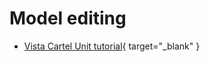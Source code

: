 # Model editing

* [Vista Cartel Unit tutorial](https://web.archive.org/web/20020907150251/http://www.vistacartel.com/myth/sheep.html){ target="_blank" }
